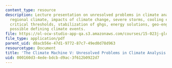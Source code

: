 ```yaml
---
content_type: resource
description: Lecture presentation on unresolved problems in climate analysis, predicting
  regional climate, impacts of climate change, severe storms, cooling effects of aerosols,
  critical thresholds, stabilization of ghgs, energy solutions, geo-engineering, and
  possible defining climate events.
file: https://ol-ocw-studio-app-qa.s3.amazonaws.com/courses/15-023j-global-climate-change-economics-science-and-policy-spring-2008/000160d34edebdcbd9ac3f612b0922d7_lec23.pdf
file_type: application/pdf
parent_uid: d8acb56e-47d1-9772-87c7-49ed0d78d963
resourcetype: Document
title: 'The Climate Machine V: Unresolved Problems in Climate Analysis'
uid: 000160d3-4ede-bdcb-d9ac-3f612b0922d7
---
```

